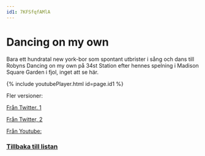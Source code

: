```yaml
---
id1: 7KFSfqfAMlA
---
```


# Dancing on my own

Bara ett hundratal new york-bor som spontant utbrister i sång och dans till Robyns Dancing on my own på 34st Station efter hennes spelning i Madison Square Garden i fjol, inget att se här.

{% include youtubePlayer.html id=page.id1 %}

Fler versioner:

[Från Twitter. 1](https://twitter.com/staceykanderson/status/1104237189385412609)

[Från Twitter, 2](https://twitter.com/triszhermogenes/status/1104242103150936064)

[Från Youtube:](https://www.youtube.com/watch?v=fH5745rZhyA)

### [Tillbaka till listan](/gashud)